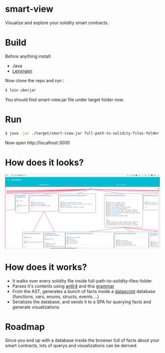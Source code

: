 # smart-view

Visualize and explore your solidity smart contracts.

# Build 

Before anything install:

- Java
- [Leiningen](https://leiningen.org/)

Now clone the repo and run :

```bash
$ lein uberjar
```

You should find smart-view.jar file under target folder now.

# Run 

```bash
$ java -jar ./target/smart-view.jar full-path-to-solidity-files-folder
```

Now open http://localhost:3000

# How does it looks?

<img src="/docs/contracts-map-1.png?raw=true"/>

# How does it works?

- It walks over every solidity file inside full-path-to-solidity-files-folder
- Parses it's contents using [antlr4](https://github.com/antlr/antlr4) and this [grammar](https://github.com/solidityj/solidity-antlr4)
- From the AST, generates a bunch of facts inside a [datascript](https://github.com/tonsky/datascript/) database (functions, vars, enums, structs, events ...)
- Serializes the database, and sends it to a SPA for querying facts and generate visualizations

# Roadmap

Since you end up with a database inside the browser full of facts about your smart contracts, lots of querys and visualizations can be derived.
